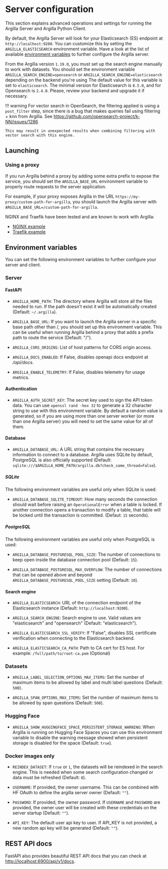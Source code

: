 # Server configuration

This section explains advanced operations and settings for running the Argilla Server and Argilla Python Client.

By default, the Argilla Server will look for your Elasticsearch (ES) endpoint at `http://localhost:9200`. You can customize this by setting the `ARGILLA_ELASTICSEARCH` environment variable. Have a look at the list of available [environment variables](#environment-variables) to further configure the Argilla server.

From the Argilla version `1.19.0`, you must set up the search engine manually to work with datasets. You should set the
environment variable `ARGILLA_SEARCH_ENGINE=opensearch` or `ARGILLA_SEARCH_ENGINE=elasticsearch` depending on the backend you're using
The default value for this variable is set to `elasticsearch`. The minimal version for Elasticsearch is `8.5.0`, and for Opensearch is `2.4.0`.
Please, review your backend and upgrade it if necessary.

!!! warning
    For vector search in OpenSearch, the filtering applied is using a `post_filter` step, since there is a bug that makes queries fail using filtering + knn from Argilla.
    See https://github.com/opensearch-project/k-NN/issues/1286

    This may result in unexpected results when combining filtering with vector search with this engine.

## Launching

### Using a proxy

If you run Argilla behind a proxy by adding some extra prefix to expose the service, you should set the `ARGILLA_BASE_URL`
environment variable to properly route requests to the server application.

For example, if your proxy exposes Argilla in the URL `https://my-proxy/custom-path-for-argilla`, you should launch the
Argilla server with `ARGILLA_BASE_URL=/custom-path-for-argilla`.

NGINX and Traefik have been tested and are known to work with Argilla:

- [NGINX example](https://github.com/argilla-io/argilla/tree/main/examples/deployments/docker/nginx)
- [Traefik example](https://github.com/argilla-io/argilla/tree/main/examples/deployments/docker/traefik)

[//]: # (### with `uvicorn`)

[//]: # ()
[//]: # (Since the Argilla Server is built on FastAPI, you can launch it using `uvicorn`:)

[//]: # ()
[//]: # (```bash)

[//]: # (uvicorn argilla_server:app --port 6900)

[//]: # (```)

[//]: # ()
[//]: # (!!! {note})

[//]: # (    For more details about FastAPI and uvicorn, see [here]&#40;https://fastapi.tiangolo.com/deployment/manually/#run-a-server-manually-uvicorn&#41;.)

[//]: # ()
[//]: # (    You can also visit the uvicorn official documentation [here]&#40;https://www.uvicorn.org/#usage&#41;.)

[//]: # ()
[//]: # ()
## Environment variables

You can set the following environment variables to further configure your server and client.

### Server

#### FastAPI

- `ARGILLA_HOME_PATH`: The directory where Argilla will store all the files needed to run. If the path doesn't exist it will be automatically created (Default: `~/.argilla`).

- `ARGILLA_BASE_URL`: If you want to launch the Argilla server in a specific base path other than /, you should set up this environment variable. This can be useful when running Argilla behind a proxy that adds a prefix path to route the service (Default: "/").

- `ARGILLA_CORS_ORIGINS`: List of host patterns for CORS origin access.

- `ARGILLA_DOCS_ENABLED`: If False, disables openapi docs endpoint at _/api/docs_.

- `ARGILLA_ENABLE_TELEMETRY`: If False, disables telemetry for usage metrics.

#### Authentication

- `ARGILLA_AUTH_SECRET_KEY`: The secret key used to sign the API token data. You can use `openssl rand -hex 32` to generate a 32 character string to use with this environment variable. By default a random value is generated, so if you are using more than one server worker (or more than one Argilla server) you will need to set the same value for all of them.

#### Database

- `ARGILLA_DATABASE_URL`: A URL string that contains the necessary information to connect to a database. Argilla uses SQLite by default, PostgreSQL is also officially supported (Default: `sqlite:///$ARGILLA_HOME_PATH/argilla.db?check_same_thread=False`).

##### SQLite

The following environment variables are useful only when SQLite is used:

- `ARGILLA_DATABASE_SQLITE_TIMEOUT`: How many seconds the connection should wait before raising an `OperationalError` when a table is locked. If another connection opens a transaction to modify a table, that table will be locked until the transaction is committed. (Defaut: `15` seconds).

##### PostgreSQL

The following environment variables are useful only when PostgreSQL is used:

- `ARGILLA_DATABASE_POSTGRESQL_POOL_SIZE`: The number of connections to keep open inside the database connection pool (Default: `15`).

- `ARGILLA_DATABASE_POSTGRESQL_MAX_OVERFLOW`: The number of connections that can be opened above and beyond `ARGILLA_DATABASE_POSTGRESQL_POOL_SIZE` setting (Default: `10`).

#### Search engine

- `ARGILLA_ELASTICSEARCH`: URL of the connection endpoint of the Elasticsearch instance (Default: `http://localhost:9200`).

- `ARGILLA_SEARCH_ENGINE`: Search engine to use. Valid values are "elasticsearch" and "opensearch" (Default: "elasticsearch").

- `ARGILLA_ELASTICSEARCH_SSL_VERIFY`: If "False", disables SSL certificate verification when connecting to the Elasticsearch backend.

- `ARGILLA_ELASTICSEARCH_CA_PATH`: Path to CA cert for ES host. For example: `/full/path/to/root-ca.pem` (Optional)

### Datasets

- `ARGILLA_LABEL_SELECTION_OPTIONS_MAX_ITEMS`: Set the number of maximum items to be allowed by label and multi label questions (Default: `500`).

- `ARGILLA_SPAN_OPTIONS_MAX_ITEMS`: Set the number of maximum items to be allowed by span questions (Default: `500`).

### Hugging Face

- `ARGILLA_SHOW_HUGGINGFACE_SPACE_PERSISTENT_STORAGE_WARNING`: When Argilla is running on Hugging Face Spaces you can use this environment variable to disable the warning message showed when persistent storage is disabled for the space (Default: `true`).

### Docker images only

- `REINDEX_DATASET`: If `true` or `1`, the datasets will be reindexed in the search engine. This is needed when some search configuration changed or data must be refreshed (Default: `0`).

- `USERNAME`: If provided, the owner username. This can be combined with HF OAuth to define the argilla server owner (Default: `""`).

- `PASSWORD`: If provided, the owner password. If `USERNAME` and `PASSWORD` are provided, the owner user will be created with these credentials on the server startup (Default: `""`).

- `API_KEY`: The default user api key to user. If API_KEY is not provided, a new random api key will be generated (Default: `""`).


## REST API docs

FastAPI also provides beautiful REST API docs that you can check at [http://localhost:6900/api/v1/docs](http://localhost:6900/api/v1/docs).

